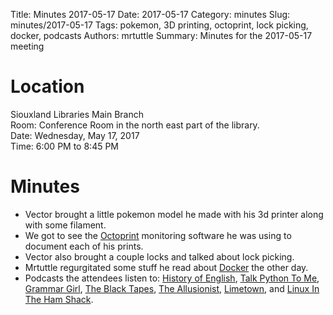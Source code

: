 Title: Minutes 2017-05-17
Date: 2017-05-17
Category: minutes
Slug: minutes/2017-05-17
Tags: pokemon, 3D printing, octoprint, lock picking, docker, podcasts
Authors: mrtuttle
Summary: Minutes for the 2017-05-17 meeting

Location
========

Siouxland Libraries Main Branch  
Room: Conference Room in the north east part of the library.  
Date: Wednesday, May 17, 2017  
Time: 6:00 PM to 8:45 PM

Minutes
=======

*   Vector brought a little pokemon model he made with his 3d printer along with some filament.
*   We got to see the [Octoprint](http://octoprint.org/) monitoring software he was using to document each of his prints.
*   Vector also brought a couple locks and talked about lock picking.
*   Mrtuttle regurgitated some stuff he read about [Docker](https://www.docker.com/) the other day.
*   Podcasts the attendees listen to: [History of English](http://historyofenglishpodcast.com/), [Talk Python To Me](https://talkpython.fm/), [Grammar Girl](http://www.quickanddirtytips.com/grammar-girl), [The Black Tapes](http://theblacktapespodcast.com/), [The Allusionist](https://www.theallusionist.org/), [Limetown](https://www.twoupproductions.com/shows/limetown), and [Linux In The Ham Shack](http://lhspodcast.info/).
